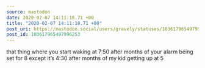 ```yaml
---
source: mastodon
date: 2020-02-07 14:11:18.71 +00
title: "2020-02-07 14:11:18.71 +00"
post_uri: https://mastodon.social/users/gravely/statuses/103617965497996253
post_id: 103617965497996253
---
```

that thing where you start waking at 7:50 after months of your alarm being set for 8 except it’s 4:30 after months of my kid getting up at 5


